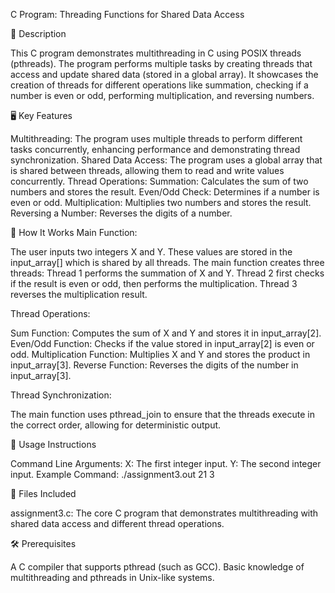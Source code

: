 C Program: Threading Functions for Shared Data Access

📜 Description

This C program demonstrates multithreading in C using POSIX threads (pthreads). The program performs multiple tasks by creating threads that access and update shared data (stored in a global array). It showcases the creation of threads for different operations like summation, checking if a number is even or odd, performing multiplication, and reversing numbers.

🖥️ Key Features

Multithreading: The program uses multiple threads to perform different tasks concurrently, enhancing performance and demonstrating thread synchronization.
Shared Data Access: The program uses a global array that is shared between threads, allowing them to read and write values concurrently.
Thread Operations:
Summation: Calculates the sum of two numbers and stores the result.
Even/Odd Check: Determines if a number is even or odd.
Multiplication: Multiplies two numbers and stores the result.
Reversing a Number: Reverses the digits of a number.

🚀 How It Works
Main Function:


The user inputs two integers X and Y.
These values are stored in the input_array[] which is shared by all threads.
The main function creates three threads:
Thread 1 performs the summation of X and Y.
Thread 2 first checks if the result is even or odd, then performs the multiplication.
Thread 3 reverses the multiplication result.

Thread Operations:

Sum Function: Computes the sum of X and Y and stores it in input_array[2].
Even/Odd Function: Checks if the value stored in input_array[2] is even or odd.
Multiplication Function: Multiplies X and Y and stores the product in input_array[3].
Reverse Function: Reverses the digits of the number in input_array[3].

Thread Synchronization:

The main function uses pthread_join to ensure that the threads execute in the correct order, allowing for deterministic output.

🚀 Usage Instructions

Command Line Arguments:
X: The first integer input.
Y: The second integer input.
Example Command: ./assignment3.out 21 3

📂 Files Included

assignment3.c: The core C program that demonstrates multithreading with shared data access and different thread operations.

🛠️ Prerequisites

A C compiler that supports pthread (such as GCC).
Basic knowledge of multithreading and pthreads in Unix-like systems.
